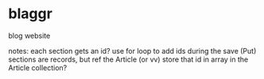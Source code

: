 # blaggr
blog website

notes:
each section gets an id? use for loop to add ids during the save (Put)
sections are records, but ref the Article (or vv)
store that id in array in the Article collection?

